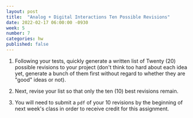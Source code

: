 ```yaml
---
layout: post
title:  "Analog + Digital Interactions Ten Possible Revisions"
date: 2022-02-17 06:00:00 -0930
week: 5
number: 7
categories: hw
published: false
---
```


1. Following your tests, quickly generate a written list of Twenty (20) possible revisions to your project (don't think too hard about each idea yet, generate a bunch of them first without regard to whether they are "good" ideas or not).

2. Next, revise your list so that only the ten (10) best revisions remain.

3. You will need to submit a `pdf` of your 10 revisions by the beginning of next week's class in order to receive credit for this assignment.
